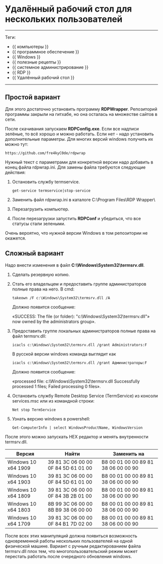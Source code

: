 # Удалённый рабочий стол для нескольких пользователей



---

Теги:

- {{ компьютеры }}
- {{ программное обеспечение }}
- {{ Windows }}
- {{ полезные рецепты }}
- {{ системное администрирование }}
- {{ RDP }}
- {{ Удалённый рабочий стол }}

---

## Простой вариант

Для этого достаточно установить программу **RDPWrapper**. Репозиторий программы
закрыли на гитхабе, но она осталась на множестве сайтов в сети.

После скачивания запускаем **RDPConfig.exe**. Если все надписи зелёные, то всё
хорошо и можно работать. Если нет - надо установить дополнительные параметры.
Для многих версий windows получить их можно тут:

```
https://github.com/fre4kyC0de/rdpwrap
```

Нужный текст с параметрами для конкретной версии надо добавить в конец файла
rdpwrap.ini. Для замены файла требуются следующие действия:

1. Остановить службу termservice.
    ```
    get-service termservice|stop-service
    ```

1. Заменить файл rdpwrap.ini в каталоге C:\Program Files\RDP Wrapper\
1. Перезагрузить компьютер.
1. После перезагрузки запустить **RDPConf** и убедиться, что все статусы стали
   зелеными.

Очень вероятно, что нужной версии Windows в том репозитории не окажется.

## Сложный вариант

Надо внести изменения в файл **C:\Windows\System32\termsrv.dll**.

1. Сделать резервную копию.
1. Стать его владельцем и предоставить группе администраторов полные права на
   него. В cmd:
    ```
    takeown /F c:\Windows\System32\termsrv.dll /A
    ```
   Должно появится сообщение:

   «SUCCESS: The file (or folder): "c:\Windows\System32\termsrv.dll"» now owned
   by the administrators group».

1. Предоставить группе локальных администраторов полные права на файл
   termsrv.dll:
    ```
    icacls c:\Windows\System32\termsrv.dll /grant Administrators:F 
    ```

   В русской версии windows команда выглядит как
    ```
    icacls c:\Windows\System32\termsrv.dll /grant Администраторы:F 
    ```

   Должно появится сообщение:

   «processed file: c:\Windows\System32\termsrv.dll Successfully processed 1
   files; Failed processing 0 files».

1. Остановить службу Remote Desktop Service (TermService) из консоли
   services.msc или из командной строки:
    ```
    Net stop TermService
    ```

1. Узнать версию windows в powershell:
    ```
    Get-ComputerInfo | select WindowsProductName, WindowsVersion
    ```

После этого можно запускать HEX редактор и менять внутренности termsrv.dll.

Версия | Найти | Заменить на
---|---|---
Windows 10 x64 1909    | 39 81 3C 06 00 00 0F 84 5D 61 01 00 | B8 00 01 00 00 89 81 38 06 00 00 90
Windows 10 x64 1903    | 39 81 3C 06 00 00 0F 84 5D 61 01 00 | B8 00 01 00 00 89 81 38 06 00 00 90
Windows 10 x64 1809    | 39 81 3C 06 00 00 0F 84 3B 2B 01 00 | B8 00 01 00 00 89 81 38 06 00 00 90
Windows 10 x64 1803    | 8B 99 3C 06 00 00 8B B9 38 06 00 00 | B8 00 01 00 00 89 81 38 06 00 00 90
Windows 10 x64 1709    | 39 81 3C 06 00 00 0F 84 B1 7D 02 00 | B8 00 01 00 00 89 81 38 06 00 00 90

После всех этих манипуляций должна появиться возможность одновременной работы
нескольких пользователей на одной физической машине. Вариант с ручным
редактированием файла termsrv.dll плох тем, что многопользовательский режим
может перестать работать после очередного обновления windows.
